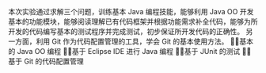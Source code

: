 本次实验通过求解三个问题，训练基本 Java 编程技能，能够利用 Java OO 开发基本的功能模块，能够阅读理解已有代码框架并根据功能需求补全代码，能够为所开发的代码编写基本的测试程序并完成测试，初步保证所开发代码的正确性。 
另一方面，利用 Git 作为代码配置管理的工具，学会 Git 的基本使用方法。 
基本的 Java OO 编程 
基于 Eclipse IDE 进行 Java 编程 
基于 JUnit 的测试 
基于 Git 的代码配置管理
